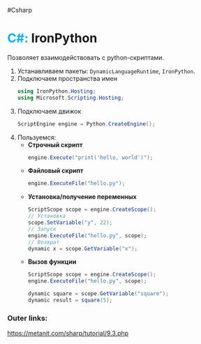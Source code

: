 #Csharp 
# <font color="#00b0f0">C#:</font> IronPython

Позволяет взаимодействовать с python-скриптами.

1. Устанавливаем пакеты: `DynamicLanguageRuntime`, `IronPython`.
2. Подключаем пространства имен
	```csharp
	using IronPython.Hosting;
	using Microsoft.Scripting.Hosting;
	```
3. Подключаем движок
	```csharp
	ScriptEngine engine = Python.CreateEngine();
	```
4. Пользуемся:
	- **Строчный скрипт**
		```csharp
		engine.Execute("print('hello, world')");
		```
	- **Файловый скрипт**	
		```csharp
		engine.ExecuteFile("hello.py");
		```
	- **Установка/получение переменных**
		```csharp
		ScriptScope scope = engine.CreateScope();
		// Установка
		scope.SetVariable("y", 22);
		// Запуск
		engine.ExecuteFile("hello.py", scope);
		// Возврат
		dynamic x = scope.GetVariable("x");
		```
	- **Вызов функции**
		```csharp
		ScriptScope scope = engine.CreateScope();
		engine.ExecuteFile("hello.py", scope);
		
		dynamic square = scope.GetVariable("square");
		dynamic result = square(5);
		```

### Outer links:
https://metanit.com/sharp/tutorial/9.3.php